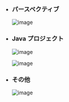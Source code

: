 - ### パースペクティブ
  ![image](https://github.com/winofsql/subject3/assets/1501327/42c38cb6-1b0b-445c-ae7e-ac72217d835f)

- ### Java プロジェクト
  ![image](https://github.com/winofsql/subject3/assets/1501327/80558c5a-a660-45be-bdbc-e83d7ed2b58a)

  ![image](https://github.com/winofsql/subject3/assets/1501327/b800e2b7-7404-4519-ac3c-89d457cead07)

- ### その他
  ![image](https://github.com/winofsql/subject3/assets/1501327/c63218c7-4dec-4af7-9d38-2785d457862a)
